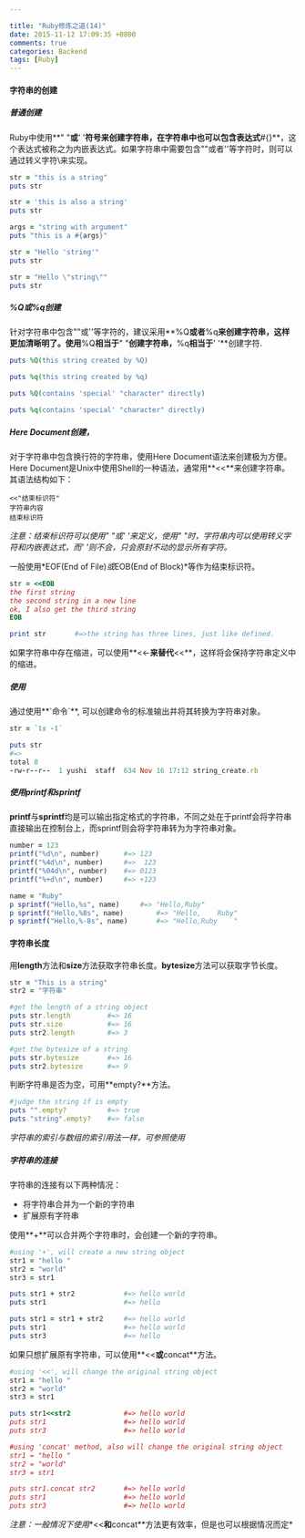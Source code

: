 ```yaml
---

title: "Ruby修炼之道(14)"
date: 2015-11-12 17:09:35 +0800
comments: true
categories: Backend
tags: [Ruby]
---
```


#### 字符串的创建
##### 普通创建
Ruby中使用**" "**或**' '**符号来创建字符串，在字符串中也可以包含表达式**#{}**，这个表达式被称之为内嵌表达式。如果字符串中需要包含""或者''等字符时，则可以通过转义字符\来实现。

``` ruby 
str = "this is a string"
puts str

str = 'this is also a string'
puts str

args = "string with argument"
puts "this is a #{args}"

str = "Hello 'string'"
puts str

str = "Hello \"string\""
puts str
```
<!-- more -->

##### %Q或%q创建
针对字符串中包含""或''等字符的，建议采用**%Q**或者**%q**来创建字符串，这样更加清晰明了。使用**%Q**相当于**" "**创建字符串，**%q**相当于**' '**创建字符.

``` ruby 
puts %Q(this string created by %Q)

puts %q(this string created by %q)

puts %Q(contains 'special' "character" directly)

puts %q(contains 'special' "character" directly)
```
##### Here Document创建，
对于字符串中包含换行符的字符串，使用Here Document语法来创建极为方便。Here Document是Unix中使用Shell的一种语法，通常用**<<**来创建字符串。其语法结构如下：

	<<"结束标识符"
	字符串内容
	结束标识符
*注意：结束标识符可以使用" "或' '来定义，使用" "时，字符串内可以使用转义字符和内嵌表达式，而' '则不会，只会原封不动的显示所有字符。*   

一般使用*EOF(End of File)*或*EOB(End of Block)*等作为结束标识符。

``` ruby
str = <<EOB
the first string
the second string in a new line
ok, I also get the third string
EOB

print str		#=>the string has three lines, just like defined.
```
如果字符串中存在缩进，可以使用**<<-**来替代**<<**，这样将会保持字符串定义中的缩进。

##### 使用` `

通过使用**\`命令\`**, 可以创建命令的标准输出并将其转换为字符串对象。

``` ruby
str = `ls -l`

puts str 		
#=> 
total 8
-rw-r--r--  1 yushi  staff  634 Nov 16 17:12 string_create.rb
```

##### 使用printf和sprintf
**printf**与**sprintf**均是可以输出指定格式的字符串，不同之处在于printf会将字符串直接输出在控制台上，而sprintf则会将字符串转为为字符串对象。

``` ruby
number = 123
printf("%d\n", number)		#=> 123
printf("%4d\n", number)		#=>  123
printf("%04d\n", number)    #=> 0123
printf("%+d\n", number)		#=> +123

name = "Ruby"
p sprintf("Hello,%s", name)		#=> "Hello,Ruby"
p sprintf("Hello,%8s", name)		#=> "Hello,    Ruby"
p sprintf("Hello,%-8s", name)		#=> "Hello,Ruby    "
```

#### 字符串长度
用**length**方法和**size**方法获取字符串长度。**bytesize**方法可以获取字节长度。

``` ruby
str = "This is a string"
str2 = "字符串"

#get the length of a string object
puts str.length			#=> 16
puts str.size			#=> 16
puts str2.length		#=> 3

#get the bytesize of a string 
puts str.bytesize		#=> 16
puts str2.bytesize		#=> 9
```

判断字符串是否为空，可用**empty?**方法。

``` ruby
#judge the string if is empty
puts "".empty?			#=> true
puts "string".empty?	#=> false
```

*字符串的索引与数组的索引用法一样，可参照使用*

##### 字符串的连接
字符串的连接有以下两种情况：   
- 将字符串合并为一个新的字符串   
- 扩展原有字符串

使用**+**可以合并两个字符串时，会创建一个新的字符串。

``` ruby
#using '+', will create a new string object
str1 = "hello "
str2 = "world"
str3 = str1

puts str1 + str2 			#=> hello world
puts str1					#=> hello

puts str1 = str1 + str2 	#=> hello world
puts str1					#=> hello world
puts str3					#=> hello
```

如果只想扩展原有字符串，可以使用**<<**或**concat**方法。

``` ruby
#using '<<', will change the original string object
str1 = "hello "
str2 = "world"
str3 = str1

puts str1<<str2				#=> hello world
puts str1					#=> hello world
puts str3					#=> hello world

#using 'concat' method, also will change the original string object
str1 = "hello "
str2 = "world"
str3 = str1

puts str1.concat str2		#=> hello world
puts str1					#=> hello world
puts str3					#=> hello world
```
*注意：一般情况下使用**<<**和**concat**方法更有效率，但是也可以根据情况而定*










